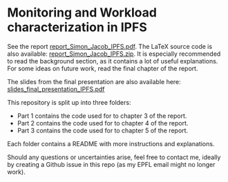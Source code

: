 # Monitoring and Workload characterization in IPFS
See the report [report_Simon_Jacob_IPFS.pdf](report_Simon_Jacob_IPFS.pdf).
The LaTeX source code is also available: [report_Simon_Jacob_IPFS.zip](report_Simon_Jacob_IPFS.zip).
It is especially recommended to read the background section, as it contains a lot of useful explanations.
For some ideas on future work, read the final chapter of the report.

The slides from the final presentation are also available here: [slides_final_presentation_IPFS.pdf](slides_final_presentation_IPFS.pdf)

This repository is split up into three folders:

- Part 1 contains the code used for to chapter 3 of the report.
- Part 2 contains the code used for to chapter 4 of the report.
- Part 3 contains the code used for to chapter 5 of the report.

Each folder contains a README with more instructions and explanations.

Should any questions or uncertainties arise, feel free to contact me, ideally by creating a Github issue in this repo (as my EPFL email might no longer work).
